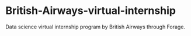 # British-Airways-virtual-internship
Data science virtual internship program by British Airways through Forage.
